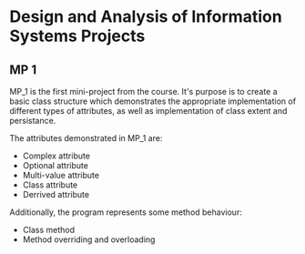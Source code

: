 # Design and Analysis of Information Systems Projects
## MP 1
MP_1 is the first mini-project from the course. It's purpose is to create a basic class structure which demonstrates the appropriate implementation of different types of attributes, as well as implementation of class extent and persistance. 

The attributes demonstrated in MP_1 are:

- Complex attribute
- Optional attribute
- Multi-value attribute
- Class attribute
- Derrived attribute

Additionally, the program represents some method behaviour:

- Class method
- Method overriding and overloading
